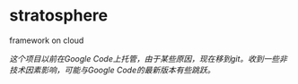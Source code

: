 # stratosphere
framework on cloud

*这个项目以前在Google Code上托管，由于某些原因，现在移到git。收到一些非技术因素影响，可能与Google Code的最新版本有些跳跃。*
